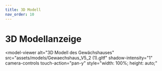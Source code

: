 ```yaml
---
title: 3D Modell
nav_order: 10
---
```


# 3D Modellanzeige
<script type="module" src="https://ajax.googleapis.com/ajax/libs/model-viewer/4.0.0/model-viewer.min.js"></script>

<model-viewer 
alt="3D Modell des Gewächshauses" 
src="assets/models/Gewaechshaus_V5_2 (1).gltf" 
shadow-intensity="1" 
camera-controls 
touch-action="pan-y"
style="width: 100%; height: auto;"
>
</model-viewer>


